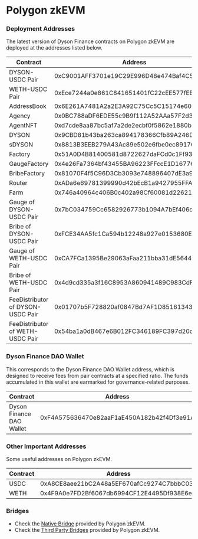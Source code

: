 # Polygon zkEVM

###

### Deployment Addresses

The latest version of Dyson Finance contracts on Polygon zkEVM are deployed at the addresses listed below.

<table><thead><tr><th width="261">Contract</th><th>Address</th></tr></thead><tbody><tr><td>DYSON-USDC Pair</td><td>0xC9001AFF3701e19C29E996D48e474Baf4C5eD006</td></tr><tr><td>WETH-USDC Pair</td><td>0xEce7244a0e861C841651401fC22cEE577fEE90AF</td></tr><tr><td>AddressBook</td><td>0x6E261A7481A2a2E3A92C75Cc5C15174e6097596b</td></tr><tr><td>Agency</td><td>0x0BC788aDF6EDE55c9B9f112A52AAa57F2d35874A</td></tr><tr><td>AgentNFT</td><td>0xd7cde8aa87bc5af7a2de2ecbf0f5862e1880bc40</td></tr><tr><td>DYSON</td><td>0x9CBD81b43ba263ca894178366Cfb89A246D1159C</td></tr><tr><td>sDYSON</td><td>0x8813B3EEB279A43Ac89e502e6fbe0ec89170c088</td></tr><tr><td>Factory</td><td>0x51A0D4B81400581d8722627daFCd0c1Ff9357d1D</td></tr><tr><td>GaugeFactory</td><td>0x4e26Fa7364bf43455BA96223FFccE1D1677681E1</td></tr><tr><td>BribeFactory</td><td>0x81070F4f5C96D3Cb3093e748896407dE3a920dB3</td></tr><tr><td>Router</td><td>0xADa6e69781399990d42bEcB1a9427955FFA73Bdc</td></tr><tr><td>Farm</td><td>0x746a40964c406B0c402a98Cf60081d22621227fd</td></tr><tr><td>Gauge of DYSON-USDC Pair</td><td>0x7bC034759Cc6582926773b1094A7bEf406c2376D</td></tr><tr><td>Bribe of DYSON-USDC Pair</td><td>0xFCE34AA5fc1Ca594b12248a927e0153680Ef2A90</td></tr><tr><td>Gauge of WETH-USDC Pair</td><td>0xCA7FCa1395Be29063aFaa211bba31dE5644cc261</td></tr><tr><td>Bribe of WETH-USDC Pair</td><td>0x4d9cd335a3f16C8953A860941489C983CdF29ba6</td></tr><tr><td>FeeDistributor of DYSON-USDC Pair</td><td>0x01707b5F728820af0847Bd7AF1D8516134341eF6</td></tr><tr><td>FeeDistributor of WETH-USDC Pair</td><td>0x54ba1a0dB467e6B012FC346189FC397d20daF02D</td></tr></tbody></table>

### Dyson Finance DAO Wallet

This corresponds to the Dyson Finance DAO Wallet address, which is designed to receive fees from pair contracts at a specified ratio. The funds accumulated in this wallet are earmarked for governance-related purposes.

<table><thead><tr><th width="249">Contract</th><th>Address</th></tr></thead><tbody><tr><td>Dyson Finance DAO Wallet</td><td>0xF4A575636470e82aaF1aE450A182b42f4Df3e91A</td></tr></tbody></table>

### Other Important Addresses

Some useful addresses on Polygon zkEVM.

<table><thead><tr><th width="155">Contract</th><th>Address</th></tr></thead><tbody><tr><td>USDC </td><td>0xA8CE8aee21bC2A48a5EF670afCc9274C7bbbC035</td></tr><tr><td>WETH</td><td>0x4F9A0e7FD2Bf6067db6994CF12E4495Df938E6e9</td></tr></tbody></table>

### Bridges

* Check the [Native Bridge](https://wallet.polygon.technology/zkEVM-Bridge/bridge) provided by Polygon zkEVM.
* Check the [Third Party Bridges](https://wallet.polygon.technology/zkEVM-Bridge/bridge?faster-bridges=true) provided by Polygon zkEVM.
